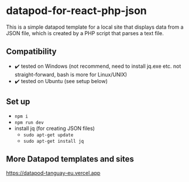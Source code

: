 # datapod-for-react-php-json

This is a simple datapod template for a local site that displays data from a JSON file, which is created by a PHP script that parses a text file.

## Compatibility

-   ✔️ tested on Windows (not recommend, need to install jq.exe etc. not straight-forward, bash is more for Linux/UNIX)
-   ✔️ tested on Ubuntu (see setup below)

## Set up

-   `npm i`
-   `npm run dev`
-   install jq (for creating JSON files)
    -   `sudo apt-get update`
    -   `sudo apt-get install jq`

## More Datapod templates and sites

https://datapod-tanguay-eu.vercel.app
